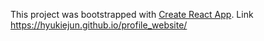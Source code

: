 This project was bootstrapped with [Create React App](https://github.com/facebook/create-react-app).
Link https://hyukiejun.github.io/profile_website/
